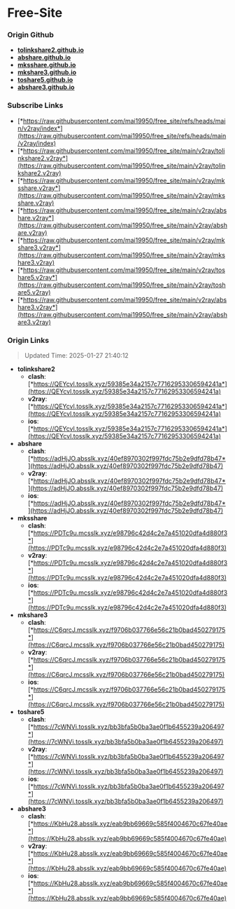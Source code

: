 # Free-Site

### Origin Github

- [**tolinkshare2.github.io**](https://github.com/tolinkshare2/tolinkshare2.github.io)
- [**abshare.github.io**](https://github.com/abshare/abshare.github.io)
- [**mksshare.github.io**](https://github.com/mksshare/mksshare.github.io)
- [**mkshare3.github.io**](https://github.com/mkshare3/mkshare3.github.io)
- [**toshare5.github.io**](https://github.com/toshare5/toshare5.github.io)
- [**abshare3.github.io**](https://github.com/abshare3/abshare3.github.io)

### Subscribe Links

- [*https://raw.githubusercontent.com/mai19950/free_site/refs/heads/main/v2ray/index*](https://raw.githubusercontent.com/mai19950/free_site/refs/heads/main/v2ray/index)
- [*https://raw.githubusercontent.com/mai19950/free_site/main/v2ray/tolinkshare2.v2ray*](https://raw.githubusercontent.com/mai19950/free_site/main/v2ray/tolinkshare2.v2ray)
- [*https://raw.githubusercontent.com/mai19950/free_site/main/v2ray/mksshare.v2ray*](https://raw.githubusercontent.com/mai19950/free_site/main/v2ray/mksshare.v2ray)
- [*https://raw.githubusercontent.com/mai19950/free_site/main/v2ray/abshare.v2ray*](https://raw.githubusercontent.com/mai19950/free_site/main/v2ray/abshare.v2ray)
- [*https://raw.githubusercontent.com/mai19950/free_site/main/v2ray/mkshare3.v2ray*](https://raw.githubusercontent.com/mai19950/free_site/main/v2ray/mkshare3.v2ray)
- [*https://raw.githubusercontent.com/mai19950/free_site/main/v2ray/toshare5.v2ray*](https://raw.githubusercontent.com/mai19950/free_site/main/v2ray/toshare5.v2ray)
- [*https://raw.githubusercontent.com/mai19950/free_site/main/v2ray/abshare3.v2ray*](https://raw.githubusercontent.com/mai19950/free_site/main/v2ray/abshare3.v2ray)

### Origin Links

> Updated Time: 2025-01-27 21:40:12

- **tolinkshare2**
  - **clash**: [*https://QEYcvl.tosslk.xyz/59385e34a2157c77162953306594241a*](https://QEYcvl.tosslk.xyz/59385e34a2157c77162953306594241a)
  - **v2ray**: [*https://QEYcvl.tosslk.xyz/59385e34a2157c77162953306594241a*](https://QEYcvl.tosslk.xyz/59385e34a2157c77162953306594241a)
  - **ios**: [*https://QEYcvl.tosslk.xyz/59385e34a2157c77162953306594241a*](https://QEYcvl.tosslk.xyz/59385e34a2157c77162953306594241a)
- **abshare**
  - **clash**: [*https://adHjJO.absslk.xyz/40ef8970302f997fdc75b2e9dfd78b47*](https://adHjJO.absslk.xyz/40ef8970302f997fdc75b2e9dfd78b47)
  - **v2ray**: [*https://adHjJO.absslk.xyz/40ef8970302f997fdc75b2e9dfd78b47*](https://adHjJO.absslk.xyz/40ef8970302f997fdc75b2e9dfd78b47)
  - **ios**: [*https://adHjJO.absslk.xyz/40ef8970302f997fdc75b2e9dfd78b47*](https://adHjJO.absslk.xyz/40ef8970302f997fdc75b2e9dfd78b47)
- **mksshare**
  - **clash**: [*https://PDTc9u.mcsslk.xyz/e98796c42d4c2e7a451020dfa4d880f3*](https://PDTc9u.mcsslk.xyz/e98796c42d4c2e7a451020dfa4d880f3)
  - **v2ray**: [*https://PDTc9u.mcsslk.xyz/e98796c42d4c2e7a451020dfa4d880f3*](https://PDTc9u.mcsslk.xyz/e98796c42d4c2e7a451020dfa4d880f3)
  - **ios**: [*https://PDTc9u.mcsslk.xyz/e98796c42d4c2e7a451020dfa4d880f3*](https://PDTc9u.mcsslk.xyz/e98796c42d4c2e7a451020dfa4d880f3)
- **mkshare3**
  - **clash**: [*https://C6qrcJ.mcsslk.xyz/f9706b037766e56c21b0bad450279175*](https://C6qrcJ.mcsslk.xyz/f9706b037766e56c21b0bad450279175)
  - **v2ray**: [*https://C6qrcJ.mcsslk.xyz/f9706b037766e56c21b0bad450279175*](https://C6qrcJ.mcsslk.xyz/f9706b037766e56c21b0bad450279175)
  - **ios**: [*https://C6qrcJ.mcsslk.xyz/f9706b037766e56c21b0bad450279175*](https://C6qrcJ.mcsslk.xyz/f9706b037766e56c21b0bad450279175)
- **toshare5**
  - **clash**: [*https://7cWNVi.tosslk.xyz/bb3bfa5b0ba3ae0f1b6455239a206497*](https://7cWNVi.tosslk.xyz/bb3bfa5b0ba3ae0f1b6455239a206497)
  - **v2ray**: [*https://7cWNVi.tosslk.xyz/bb3bfa5b0ba3ae0f1b6455239a206497*](https://7cWNVi.tosslk.xyz/bb3bfa5b0ba3ae0f1b6455239a206497)
  - **ios**: [*https://7cWNVi.tosslk.xyz/bb3bfa5b0ba3ae0f1b6455239a206497*](https://7cWNVi.tosslk.xyz/bb3bfa5b0ba3ae0f1b6455239a206497)
- **abshare3**
  - **clash**: [*https://KbHu28.absslk.xyz/eab9bb69669c585f4004670c67fe40ae*](https://KbHu28.absslk.xyz/eab9bb69669c585f4004670c67fe40ae)
  - **v2ray**: [*https://KbHu28.absslk.xyz/eab9bb69669c585f4004670c67fe40ae*](https://KbHu28.absslk.xyz/eab9bb69669c585f4004670c67fe40ae)
  - **ios**: [*https://KbHu28.absslk.xyz/eab9bb69669c585f4004670c67fe40ae*](https://KbHu28.absslk.xyz/eab9bb69669c585f4004670c67fe40ae)
